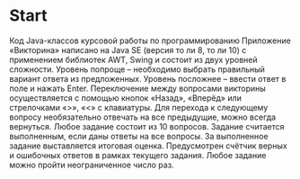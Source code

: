 # Start
Код Java-классов курсовой работы по программированию
Приложение «Викторина» написано на Java SE (версия то ли 8, то ли 10) с применением библиотек AWT, Swing и состоит из двух уровней сложности.
Уровень попроще – необходимо выбрать правильный вариант ответа из предложенных.
Уровень посложнее – ввести ответ в поле и нажать Enter.
Переключение между вопросами викторины осуществляется с помощью кнопок «Назад», «Вперёд» или стрелочками «>», «<» с клавиатуры.
Для перехода к следующему вопросу необязательно отвечать на все предыдущие, можно всегда вернуться.
Любое задание состоит из 10 вопросов.
Задание считается выполненным, если даны ответы на все вопросы.
За выполненное задание выставляется итоговая оценка.
Предусмотрен счётчик верных и ошибочных ответов в рамках текущего задания. Любое задание можно пройти неограниченное число раз.
